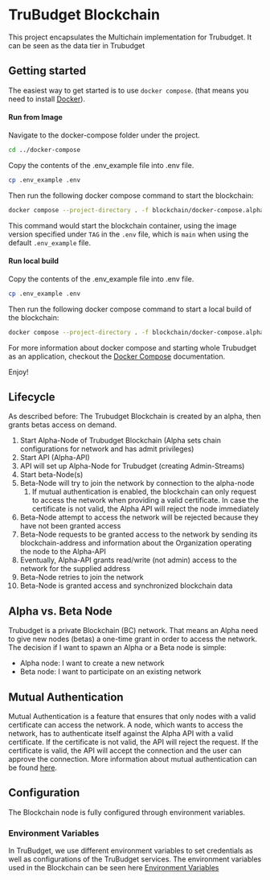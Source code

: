 # TruBudget Blockchain

This project encapsulates the Multichain implementation for Trubudget. It can be seen as the data tier in Trubudget

## Getting started

The easiest way to get started is to use `docker compose`. (that means you need to install [Docker](https://www.docker.com/community-edition#/download)).

#### Run from Image

Navigate to the docker-compose folder under the project.

```bash
cd ../docker-compose
```

Copy the contents of the .env_example file into .env file.

```bash
cp .env_example .env
```

Then run the following docker compose command to start the blockchain:

```bash
docker compose --project-directory . -f blockchain/docker-compose.alphanode.yml up
```

This command would start the blockchain container, using the image version specified under `TAG` in the `.env` file, which is `main` when using the default `.env_example` file.

#### Run local build

Copy the contents of the .env_example file into .env file.

```bash
cp .env_example .env
```

Then run the following docker compose command to start a local build of the blockchain:

```bash
docker compose --project-directory . -f blockchain/docker-compose.alphanode.yml -f blockchain/local-build.docker-compose.yml up
```

For more information about docker compose and starting whole Trubudget as an application, checkout the [Docker Compose](https://github.com/openkfw/TruBudget/tree/main/docker-compose) documentation.

Enjoy!

## Lifecycle

As described before: The Trubudget Blockchain is created by an alpha, then grants betas access on demand.

1.  Start Alpha-Node of Trubudget Blockchain (Alpha sets chain configurations for network and has admit privileges)
1.  Start API (Alpha-API)
1.  API will set up Alpha-Node for Trubudget (creating Admin-Streams)
1.  Start beta-Node(s)
1.  Beta-Node will try to join the network by connection to the alpha-node
    1.  If mutual authentication is enabled, the blockchain can only request to access the network when providing a valid certificate. In case the certificate is not valid, the Alpha API will reject the node immediately
1.  Beta-Node attempt to access the network will be rejected because they have not been granted access
1.  Beta-Node requests to be granted access to the network by sending its blockchain-address and information about the Organization operating the node to the Alpha-API
1.  Eventually, Alpha-API grants read/write (not admin) access to the network for the supplied address
1.  Beta-Node retries to join the network
1.  Beta-Node is granted access and synchronized blockchain data

## Alpha vs. Beta Node

Trubudget is a private Blockchain (BC) network. That means an Alpha need to give new nodes (betas) a one-time grant in order to access the network. The decision if I want to spawn an Alpha or a Beta node is simple:

- Alpha node: I want to create a new network
- Beta node: I want to participate on an existing network

## Mutual Authentication

Mutual Authentication is a feature that ensures that only nodes with a valid certificate can access the network.
A node, which wants to access the network, has to authenticate itself against the Alpha API with a valid certificate.
If the certificate is not valid, the API will reject the request. If the certificate is valid, the API will accept the connection and the user can approve the connection.
More information about mutual authentication can be found [here](https://www.cloudflare.com/en-gb/learning/access-management/what-is-mutual-authentication/).

## Configuration

The Blockchain node is fully configured through environment variables.

### Environment Variables

In TruBudget, we use different environment variables to set credentials as well as configurations of the TruBudget services. The environment variables used in the Blockchain can be seen here [Environment Variables](./environment-variables.md)
